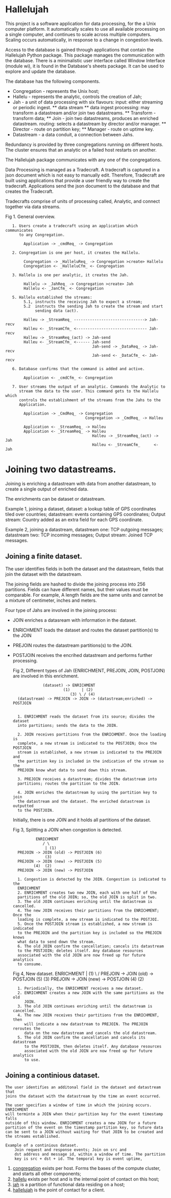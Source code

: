 # Hallelujah

This project is a software application for data processing, for the a Unix
computer platform. It automatically scales to use all available processing
on a single computer, and continues to scale across multiple computers.
Scaling occurs automatically, in response to a change in congestion levels.

Access to the database is gained through applications that contain the
Hallelujah Python package. This package manages the communication with the
database. There is a minimalistic user interface called Window Interface
(module wi), it is found in the Database's sheets package. It can be used
to explore and update the database.

The database has the following components.
 * Congregation - represents the Unix host;
 * Hallelu - represents the analytic, controls the creation of Jah;
 * Jah - a unit of data processing with six flavours:
     input: either streaming or periodic ingest.
       ** data stream
       ** data ingest
     processing: may transform a datastream and/or join two datastreams.
       ** Transform - transform data;
       ** Join - join two datastreams, produces an enriched datastream.
     routing: selects a datastream by director and/or manager.
       ** Director - route on partition key;
       ** Manager - route on uptime key.
 * Datastream - a data conduit, a connection between Jahs.

Redundancy is provided by three congregations running on different hosts.
The cluster ensures that an analytic on a failed host restarts on another.

The Hallelujah package communicates with any one of the congregations.

Data Processing is managed as a Tradecraft. A tradecraft is captured in a json
document which is not easy to manually edit. Therefore, Tradecraft are built
using applications that provide a user friendly way to create the tradecraft.
Applications send the json document to the database and that creates the
Tradecraft.

Tradecrafts comprise of units of processing called, Analytic, and connect
together via data streams.

Fig 1. General overview.

       1. Users create a tradecraft using an application which communicates
          to any Congregation.

            Application -> _cmdReq_ -> Congregation

       2. Congregation is one per host, it creates the Hallelu.
          
            Congregation -> _HalleluReq_ -> Congregation >create> Hallelu
            Congregation <- _HalleluCfm_ <- Congregation

       3. Hallelu is one per analytic, it creates the Jah.

            Hallelu -> _JahReq_ -> Congregation >create> Jah
            Hallelu <- _JanCfm_ <- Congregation

       5. Hallelu established the streams:
            5.1, instructs the receiving Jah to expect a stream;
            5.2  instructs the sending Jah to create the stream and start
                 sending data (act).

            Halleu -> _StreamReq_ -------------------------------> Jah-recv
            Halleu <- _StreamCfm_ <------------------------------- Jah-recv
            Halleu -> _StreamReq_(act) -> Jah-send
            Halleu <- _StreamCfm_ <------ Jah-send
                                          Jah-send -> _DataReq_ -> Jah-recv
                                          Jah-send <- _DataCfm_ <- Jah-recv

       6. Database confirms that the command is added and active.

            Application <- _cmdCfm_ <- Congregation

       7. User streams the output of an analytic. Commands the Analytic to
          stream the data to the user. This command gets to the Hallelu which
          controls the establishment of the streams from the Jahs to the
          Application.

            Application -> _CmdReq_ -> Congregation
                                       Congregation -> _CmdReq_ -> Halleu

            Application <- _StreamReq_ -> Halleu
            Application <- _StreamReq_ -> Halleu
                                          Halleu -> _StreamReq_(act) -> Jah
                                          Halleu <- _StreamCfm_      <- Jah

# Joining two datastreams.

Joining is enriching a datastream with data from another datastream, to create
a single output of enriched data.

The enrichments can be dataset or datastream.

Example 1, joining a dataset,
    dataset: a lookup table of GPS coordinates tiled over countries;
    datastream: events containing GPS coordinates;
    Output stream: Country added as an extra field for each GPS coordinate.

Example 2, joining a datastream,
    datastream one: TCP outgoing messages;
    datastream two: TCP incoming messages;
    Output stream: Joined TCP messages.

## Joining a finite dataset.

The user identifies fields in both the dataset and the datastream, fields
that join the dataset with the datastream.

The joining fields are hashed to divide the joining process into 256
partitions. Fields can have different names, but their values must be
comparable.
For example,
    A length fields are the same units and cannot be a mixture of centimeter,
    inches and meters.

Four type of Jahs are involved in the joining process:
* JOIN enriches a datasream with information in the dataset.
* ENRICHMENT loads the dataset and routes the dataset partition(s) to
  the JOIN
* PREJOIN routes the datastream partitions(s) to the JOIN.
* POSTJOIN receives the encrihed datastream and performs further processing.

    Fig 2, Different types of Jah (ENRICHMENT, PREJOIN, JOIN, POSTJOIN) are
           involved in this enrichment.

                   (dataset) -> ENRICHMENT
                            (1)     | (2)
                               (3) \ / (4)
        (datastream) -> PREJOIN -> JOIN -> (datastream;enriched) -> POSTJOIN


        1. ENRICHMENT reads the dataset from its source; divides the dataset
        into partitions; sends the data to the JOIN.
    
        2. JOIN receives partitions from the ENRICHMENT. Once the loading is
        complete, a new stream is indicated to the POSTJOIN; Once the POSTJOIN
        stream is established, a new stream is indicated to the PREJOIN and
        the partition key is included in the indication of the stream so the
        PREJOIN know what data to send down this stream.

        3. PREJOIN receives a datastream; divides the datastream into
        partitions; routes the partition to the JOIN.

        4. JOIN enriches the datastream by using the partition key to join
        the datastream and the dataset. The enriched datastream is outputted
        to the POSTJOIN.

    Initially, there is one JOIN and it holds all partitions of the dataset.

    Fig 3, Splitting a JOIN when congestion is detected.

                ENRICHMENT
                   / \
                    | (1)
        PREJOIN -> JOIN (old) -> POSTJOIN (6)
                    (3)
        PREJOIN -> JOIN (new) -> POSTJOIN (5)
               (4)  (2)
        PREJOIN -> JOIN (new) -> POSTJOIN

        1. Congestion is detected by the JOIN. Congestion is indicated to the
        ENRICHMENT
        2. ENRICHMENT creates two new JOIN, each with one half of the
        partitions of the old JOIN; so, the old JOIN is split in two.
        3. The old JOIN continues enriching until the datastream is cancelled.
        4. The new JOIN receives their partitions from the ENRICHMENT; Once the
        loading is complete, a new stream is indicated to the POSTJOI.
        5. Once the POSTJOIN stream is established, a new stream is indicated
        to the PREJOIN and the partition key is included so the PREJOIN knows
        what data to send down the stream.
        6. The old JOIN confirm the cancellation; cancels its datastream
        to the POSTJOIN; deletes itself. Any database resources
        associated with the old JOIN are now freed up for future analytics
        to consume.

    Fig 4, New dataset.
                ENRICHMENT
                    | (1)
                   \ /
        PREJOIN -> JOIN (old) -> POSTJOIN (5)
                    (3)
        PREJOIN -> JOIN (new) -> POSTJOIN
               (4)  (2)

        1. Periodically, the ENRICHMENT receives a new dataset.
        2. ENRICHMENT creates a new JOIN with the same partitions as the old
           JOIN.
        3. The old JOIN continues enriching until the datastream is cancelled.
        4. The new JOIN receives their partitions from the ENRICHMENT, then
           will indicate a new datastream to PREJOIN. The PREJOIN reroutes the
           data on the new datastream and cancels the old datastream.
        5. The old JOIN confirm the cancellation and cancels its datastream
           to the POSTJOIN, then deletes itself. Any database resources
           associated with the old JOIN are now freed up for future analytics
           to use.    
    
## Joining a continious dataset.

    The user identifies an additonal field in the dataset and datastream that
    joins the dataset with the datastream by the time an event occurred.

    The user specifies a window of time in which the joining occurs. ENRICHMENT
    will terminte a JOIN when their partition key for the event timestamp falls
    outside of this window. ENRICHMENT creates a new JOIN for a future
    partition of the event on the timestamp partition key, so future data
    can be sent to a JOIN without waiting for that JOIN to be created and
    the streams established.

    Example of a continious dataset.
        Join request and response events; Join on src and
        dst address and message id, within a window of time. The partition
        key is src + dst + id. The temporal key is event uptime, 


1. <a href="congregation.py">congregation</a> exists per host. Forms the bases of the compute cluster, and starts all other components;
2. <a href="hallelu.py">hallelu</a> exists per host and is the internal point of contact on this host;
3. <a href="jah.py">jah</a> is a partition of functional data residing on a host;
4. <a href="hallelujah.py">hallelujah</a> is the point of contact for a client.